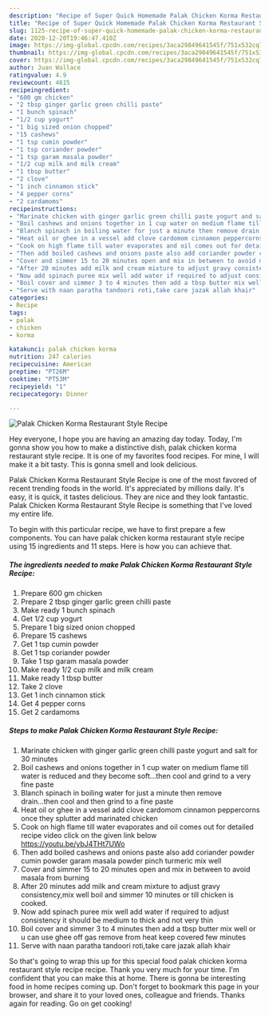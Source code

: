 ```yaml
---
description: "Recipe of Super Quick Homemade Palak Chicken Korma Restaurant Style Recipe"
title: "Recipe of Super Quick Homemade Palak Chicken Korma Restaurant Style Recipe"
slug: 1125-recipe-of-super-quick-homemade-palak-chicken-korma-restaurant-style-recipe
date: 2020-12-20T19:46:47.410Z
image: https://img-global.cpcdn.com/recipes/3aca29849641545f/751x532cq70/palak-chicken-korma-restaurant-style-recipe-recipe-main-photo.jpg
thumbnail: https://img-global.cpcdn.com/recipes/3aca29849641545f/751x532cq70/palak-chicken-korma-restaurant-style-recipe-recipe-main-photo.jpg
cover: https://img-global.cpcdn.com/recipes/3aca29849641545f/751x532cq70/palak-chicken-korma-restaurant-style-recipe-recipe-main-photo.jpg
author: Juan Wallace
ratingvalue: 4.9
reviewcount: 4615
recipeingredient:
- "600 gm chicken"
- "2 tbsp ginger garlic green chilli paste"
- "1 bunch spinach"
- "1/2 cup yogurt"
- "1 big sized onion chopped"
- "15 cashews"
- "1 tsp cumin powder"
- "1 tsp coriander powder"
- "1 tsp garam masala powder"
- "1/2 cup milk and milk cream"
- "1 tbsp butter"
- "2 clove"
- "1 inch cinnamon stick"
- "4 pepper corns"
- "2 cardamoms"
recipeinstructions:
- "Marinate chicken with ginger garlic green chilli paste yogurt and salt for 30 minutes"
- "Boil cashews and onions together in 1 cup water on medium flame till water is reduced and they become soft...then cool and grind to a very fine paste"
- "Blanch spinach in boiling water for just a minute then remove drain...then cool and then grind to a fine paste"
- "Heat oil or ghee in a vessel add clove cardomom cinnamon peppercorns once they splutter add marinated chicken"
- "Cook on high flame till water evaporates and oil comes out for detailed recipe video click on the given link below https://youtu.be/ybJ4THt7UWo"
- "Then add boiled cashews and onions paste also add coriander powder cumin powder garam masala powder pinch turmeric mix well"
- "Cover and simmer 15 to 20 minutes open and mix in between to avoid masala from burning"
- "After 20 minutes add milk and cream mixture to adjust gravy consistency,mix well boil and simmer 10 minutes or till chicken is cooked."
- "Now add spinach puree mix well add water if required to adjust consistency it should be medium to thick and not very thin"
- "Boil cover and simmer 3 to 4 minutes then add a tbsp butter mix well or u can use ghee off gas remove from heat keep covered few minutes"
- "Serve with naan paratha tandoori roti,take care jazak allah khair"
categories:
- Recipe
tags:
- palak
- chicken
- korma

katakunci: palak chicken korma 
nutrition: 247 calories
recipecuisine: American
preptime: "PT26M"
cooktime: "PT53M"
recipeyield: "1"
recipecategory: Dinner

---
```



![Palak Chicken Korma Restaurant Style Recipe](https://img-global.cpcdn.com/recipes/3aca29849641545f/751x532cq70/palak-chicken-korma-restaurant-style-recipe-recipe-main-photo.jpg)

Hey everyone, I hope you are having an amazing day today. Today, I'm gonna show you how to make a distinctive dish, palak chicken korma restaurant style recipe. It is one of my favorites food recipes. For mine, I will make it a bit tasty. This is gonna smell and look delicious.

Palak Chicken Korma Restaurant Style Recipe is one of the most favored of recent trending foods in the world. It's appreciated by millions daily. It's easy, it is quick, it tastes delicious. They are nice and they look fantastic. Palak Chicken Korma Restaurant Style Recipe is something that I've loved my entire life.




To begin with this particular recipe, we have to first prepare a few components. You can have palak chicken korma restaurant style recipe using 15 ingredients and 11 steps. Here is how you can achieve that.

<!--inarticleads1-->

##### The ingredients needed to make Palak Chicken Korma Restaurant Style Recipe:

1. Prepare 600 gm chicken
1. Prepare 2 tbsp ginger garlic green chilli paste
1. Make ready 1 bunch spinach
1. Get 1/2 cup yogurt
1. Prepare 1 big sized onion chopped
1. Prepare 15 cashews
1. Get 1 tsp cumin powder
1. Get 1 tsp coriander powder
1. Take 1 tsp garam masala powder
1. Make ready 1/2 cup milk and milk cream
1. Make ready 1 tbsp butter
1. Take 2 clove
1. Get 1 inch cinnamon stick
1. Get 4 pepper corns
1. Get 2 cardamoms




<!--inarticleads2-->

##### Steps to make Palak Chicken Korma Restaurant Style Recipe:

1. Marinate chicken with ginger garlic green chilli paste yogurt and salt for 30 minutes
1. Boil cashews and onions together in 1 cup water on medium flame till water is reduced and they become soft...then cool and grind to a very fine paste
1. Blanch spinach in boiling water for just a minute then remove drain...then cool and then grind to a fine paste
1. Heat oil or ghee in a vessel add clove cardomom cinnamon peppercorns once they splutter add marinated chicken
1. Cook on high flame till water evaporates and oil comes out for detailed recipe video click on the given link below https://youtu.be/ybJ4THt7UWo
1. Then add boiled cashews and onions paste also add coriander powder cumin powder garam masala powder pinch turmeric mix well
1. Cover and simmer 15 to 20 minutes open and mix in between to avoid masala from burning
1. After 20 minutes add milk and cream mixture to adjust gravy consistency,mix well boil and simmer 10 minutes or till chicken is cooked.
1. Now add spinach puree mix well add water if required to adjust consistency it should be medium to thick and not very thin
1. Boil cover and simmer 3 to 4 minutes then add a tbsp butter mix well or u can use ghee off gas remove from heat keep covered few minutes
1. Serve with naan paratha tandoori roti,take care jazak allah khair




So that's going to wrap this up for this special food palak chicken korma restaurant style recipe recipe. Thank you very much for your time. I'm confident that you can make this at home. There is gonna be interesting food in home recipes coming up. Don't forget to bookmark this page in your browser, and share it to your loved ones, colleague and friends. Thanks again for reading. Go on get cooking!
